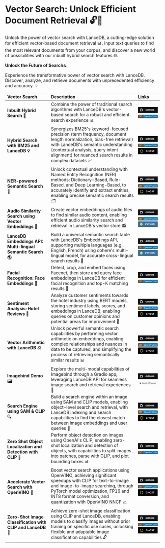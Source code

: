 **Vector Search: Unlock Efficient Document Retrieval 🔓👀**
====================================================================

Unlock the power of vector search with LanceDB, a cutting-edge solution for efficient vector-based document retrieval 📊. Input text queries to find the most relevant documents from your corpus, and discover a new world of possibilities with our inbuilt hybrid search features 🌐.

**Unlock the Future of Search🔝**

Experience the transformative power of vector search with LanceDB. Discover, analyze, and retrieve documents with unprecedented efficiency and accuracy. 💡

| **Vector Search** | **Description** | **Links** |
|:-----------------|:---------------|:---------|
| **Inbuilt Hybrid Search 🔄** | Combine the power of traditional search algorithms with LanceDB's vector-based search for a robust and efficient search experience 📊 | [![Github](../../assets/github.svg)][inbuilt_hybrid_search_github] <br>[![Open In Collab](../../assets/colab.svg)][inbuilt_hybrid_search_colab] |                                                                                                                                                                                                                                                                                                    
| **Hybrid Search with BM25 and LanceDB 💡** | Synergizes BM25's keyword-focused precision (term frequency, document length normalization, bias-free retrieval) with LanceDB's semantic understanding (contextual analysis, query intent alignment) for nuanced search results in complex datasets 📈 | [![Github](../../assets/github.svg)][BM25_github] <br>[![Open In Collab](../../assets/colab.svg)][BM25_colab] <br>[![Ghost](../../assets/ghost.svg)][BM25_ghost] |                                                                                                                                                                                                                                                                                                    
| **NER-powered Semantic Search 🔎** | Unlock contextual understanding with Named Entity Recognition (NER) methods: Dictionary-Based, Rule-Based, and Deep Learning-Based, to accurately identify and extract entities, enabling precise semantic search results 🗂️ | [![Github](../../assets/github.svg)][NER_github] <br>[![Open In Collab](../../assets/colab.svg)][NER_colab] <br>[![Ghost](../../assets/ghost.svg)][NER_ghost]|                                                                                                                                                                                                                                                                                                    
| **Audio Similarity Search using Vector Embeddings 🎵** | Create vector embeddings of audio files to find similar audio content, enabling efficient audio similarity search and retrieval in LanceDB's vector store 📻 |[![Github](../../assets/github.svg)][audio_search_github] <br>[![Open In Collab](../../assets/colab.svg)][audio_search_colab] <br>[![Python](../../assets/python.svg)][audio_search_python]|                                                                                                                                                                                                                                                                                                    
| **LanceDB Embeddings API: Multi-lingual Semantic Search 🌎** | Build a universal semantic search table with LanceDB's Embeddings API, supporting multiple languages (e.g., English, French) using cohere's multi-lingual model, for accurate cross-lingual search results 📄 | [![Github](../../assets/github.svg)][mls_github] <br>[![Open In Collab](../../assets/colab.svg)][mls_colab] <br>[![Python](../../assets/python.svg)][mls_python] |                                                                                                                                                                                                                                                                                                    
| **Facial Recognition: Face Embeddings 🤖** | Detect, crop, and embed faces using Facenet, then store and query face embeddings in LanceDB for efficient facial recognition and top-K matching results 👥 | [![Github](../../assets/github.svg)][fr_github] <br>[![Open In Collab](../../assets/colab.svg)][fr_colab] |                                                                                                                                                                                                                                                                                                    
| **Sentiment Analysis: Hotel Reviews 🏨** | Analyze customer sentiments towards the hotel industry using BERT models, storing sentiment labels, scores, and embeddings in LanceDB, enabling queries on customer opinions and potential areas for improvement 💬 | [![Github](../../assets/github.svg)][sentiment_analysis_github] <br>[![Open In Collab](../../assets/colab.svg)][sentiment_analysis_colab] <br>[![Ghost](../../assets/ghost.svg)][sentiment_analysis_ghost] |                                                                                                                                                                                                                                                                                                    
| **Vector Arithmetic with LanceDB ⚖️** | Unlock powerful semantic search capabilities by performing vector arithmetic on embeddings, enabling complex relationships and nuances in data to be captured, and simplifying the process of retrieving semantically similar results 📊 | [![Github](../../assets/github.svg)][arithmetic_github] <br>[![Open In Collab](../../assets/colab.svg)][arithmetic_colab] <br>[![Ghost](../../assets/ghost.svg)][arithmetic_ghost] |                                                                                                                                                                                                                                                                                                    
| **Imagebind Demo 🖼️** | Explore the multi-modal capabilities of Imagebind through a Gradio app, leveraging LanceDB API for seamless image search and retrieval experiences 📸 | [![Github](../../assets/github.svg)][imagebind_github] <br> [![Open in Spaces](../../assets/open_hf_space.svg)][imagebind_huggingface] |                                                                                                                                                                                                                                                                                                    
| **Search Engine using SAM & CLIP 🔍** | Build a search engine within an image using SAM and CLIP models, enabling object-level search and retrieval, with LanceDB indexing and search capabilities to find the closest match between image embeddings and user queries 📸 | [![Github](../../assets/github.svg)][swi_github] <br>[![Open In Collab](../../assets/colab.svg)][swi_colab] <br>[![Ghost](../../assets/ghost.svg)][swi_ghost] |                                                                                                                                                                                                                                                                                                    
| **Zero Shot Object Localization and Detection with CLIP 🔎** | Perform object detection on images using OpenAI's CLIP, enabling zero-shot localization and detection of objects, with capabilities to split images into patches, parse with CLIP, and plot bounding boxes 📊 | [![Github](../../assets/github.svg)][zsod_github] <br>[![Open In Collab](../../assets/colab.svg)][zsod_colab] |                                                                                                                                                                                                                                                                                                    
| **Accelerate Vector Search with OpenVINO 🚀** | Boost vector search applications using OpenVINO, achieving significant speedups with CLIP for text-to-image and image-to-image searching, through PyTorch model optimization, FP16 and INT8 format conversion, and quantization with OpenVINO NNCF 📈 | [![Github](../../assets/github.svg)][openvino_github] <br>[![Open In Collab](../../assets/colab.svg)][openvino_colab] <br>[![Ghost](../../assets/ghost.svg)][openvino_ghost] |                                                                                                                                                                                                                                                                                                    
| **Zero-Shot Image Classification with CLIP and LanceDB 📸** | Achieve zero-shot image classification using CLIP and LanceDB, enabling models to classify images without prior training on specific use cases, unlocking flexible and adaptable image classification capabilities 🔓 | [![Github](../../assets/github.svg)][zsic_github] <br>[![Open In Collab](../../assets/colab.svg)][zsic_colab] <br>[![Ghost](../../assets/ghost.svg)][zsic_ghost] |                                                                                                                                                                                                                                                                                                    




[inbuilt_hybrid_search_github]: https://github.com/lancedb/vectordb-recipes/blob/main/examples/Inbuilt-Hybrid-Search
[inbuilt_hybrid_search_colab]: https://colab.research.google.com/github/lancedb/vectordb-recipes/blob/main/examples/Inbuilt-Hybrid-Search/Inbuilt_Hybrid_Search_with_LanceDB.ipynb

[BM25_github]: https://github.com/lancedb/vectordb-recipes/blob/main/examples/Hybrid_search_bm25_lancedb
[BM25_colab]: https://colab.research.google.com/github/lancedb/vectordb-recipes/blob/main/examples/Hybrid_search_bm25_lancedb/main.ipynb
[BM25_ghost]: https://blog.lancedb.com/hybrid-search-combining-bm25-and-semantic-search-for-better-results-with-lan-1358038fe7e6

[NER_github]: https://github.com/lancedb/vectordb-recipes/blob/main/tutorials/NER-powered-Semantic-Search
[NER_colab]: https://colab.research.google.com/github/lancedb/vectordb-recipes/blob/main/tutorials/NER-powered-Semantic-Search/NER_powered_Semantic_Search_with_LanceDB.ipynb
[NER_ghost]: https://blog.lancedb.com/ner-powered-semantic-search-using-lancedb-51051dc3e493

[audio_search_github]: https://github.com/lancedb/vectordb-recipes/blob/main/examples/audio_search
[audio_search_colab]: https://colab.research.google.com/github/lancedb/vectordb-recipes/blob/main/examples/audio_search/main.ipynb
[audio_search_python]: https://github.com/lancedb/vectordb-recipes/blob/main/examples/audio_search/main.py

[mls_github]: https://github.com/lancedb/vectordb-recipes/blob/main/examples/multi-lingual-wiki-qa
[mls_colab]: https://colab.research.google.com/github/lancedb/vectordb-recipes/blob/main/examples/multi-lingual-wiki-qa/main.ipynb
[mls_python]: https://github.com/lancedb/vectordb-recipes/blob/main/examples/multi-lingual-wiki-qa/main.py

[fr_github]: https://github.com/lancedb/vectordb-recipes/blob/main/examples/facial_recognition
[fr_colab]: https://colab.research.google.com/github/lancedb/vectordb-recipes/blob/main/examples/facial_recognition/main.ipynb

[sentiment_analysis_github]: https://github.com/lancedb/vectordb-recipes/blob/main/examples/Sentiment-Analysis-Analyse-Hotel-Reviews
[sentiment_analysis_colab]: https://colab.research.google.com/github/lancedb/vectordb-recipes/blob/main/examples/Sentiment-Analysis-Analyse-Hotel-Reviews/Sentiment_Analysis_using_LanceDB.ipynb
[sentiment_analysis_ghost]: https://blog.lancedb.com/sentiment-analysis-using-lancedb-2da3cb1e3fa6

[arithmetic_github]: https://github.com/lancedb/vectordb-recipes/blob/main/examples/Vector-Arithmetic-with-LanceDB
[arithmetic_colab]: https://colab.research.google.com/github/lancedb/vectordb-recipes/blob/main/examples/Vector-Arithmetic-with-LanceDB/main.ipynb
[arithmetic_ghost]: https://blog.lancedb.com/vector-arithmetic-with-lancedb-an-intro-to-vector-embeddings/

[imagebind_github]: https://github.com/lancedb/vectordb-recipes/blob/main/examples/imagebind_demo
[imagebind_huggingface]: https://huggingface.co/spaces/raghavd99/imagebind2

[swi_github]: https://github.com/lancedb/vectordb-recipes/blob/main/examples/search-within-images-with-sam-and-clip
[swi_colab]: https://colab.research.google.com/github/lancedb/vectordb-recipes/blob/main/examples/search-within-images-with-sam-and-clip/main.ipynb
[swi_ghost]: https://blog.lancedb.com/search-within-an-image-331b54e4285e

[zsod_github]: https://github.com/lancedb/vectordb-recipes/blob/main/examples/zero-shot-object-detection-CLIP
[zsod_colab]: https://colab.research.google.com/github/lancedb/vectordb-recipes/blob/main/examples/zero-shot-object-detection-CLIP/zero_shot_object_detection_clip.ipynb

[openvino_github]: https://github.com/lancedb/vectordb-recipes/blob/main/examples/Accelerate-Vector-Search-Applications-Using-OpenVINO
[openvino_colab]: https://colab.research.google.com/github/lancedb/vectordb-recipes/blob/main/examples/Accelerate-Vector-Search-Applications-Using-OpenVINO/clip_text_image_search.ipynb
[openvino_ghost]: https://blog.lancedb.com/accelerate-vector-search-applications-using-openvino-lancedb/

[zsic_github]: https://github.com/lancedb/vectordb-recipes/blob/main/examples/zero-shot-image-classification
[zsic_colab]: https://colab.research.google.com/github/lancedb/vectordb-recipes/blob/main/examples/zero-shot-image-classification/main.ipynb
[zsic_ghost]: https://blog.lancedb.com/zero-shot-image-classification-with-vector-search/





